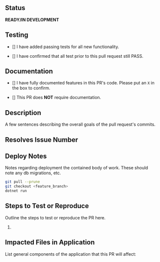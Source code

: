 ## Status
**READY/IN DEVELOPMENT**

## Testing

- [] I have added passing tests for all new functionality.

- [] I have confirmed that all test prior to this pull request still PASS.

## Documentation

- [] I have fully documented features in this PR's code. Please put an `X` in the box to confirm.

- [] This PR does **NOT** require documentation.

## Description
A few sentences describing the overall goals of the pull request's commits.

## Resolves Issue Number

## Deploy Notes
Notes regarding deployment the contained body of work.  These should note any
db migrations, etc.

```sh
git pull --prune
git checkout <feature_branch>
dotnet run
```

## Steps to Test or Reproduce
Outline the steps to test or reproduce the PR here.

1. 

## Impacted Files in Application
List general components of the application that this PR will affect: